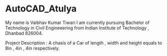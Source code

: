 # AutoCAD_Atulya
My name is Vaibhav Kumar Tiwari
I am currently pursuing Bachelor of Technology in Civil Engineeering from Indian Institute of Technology , Dhanbad 826004.

Project Description :
A chasis of a Car of length , width and height equals to 8in , 4in , 4in respectively.
